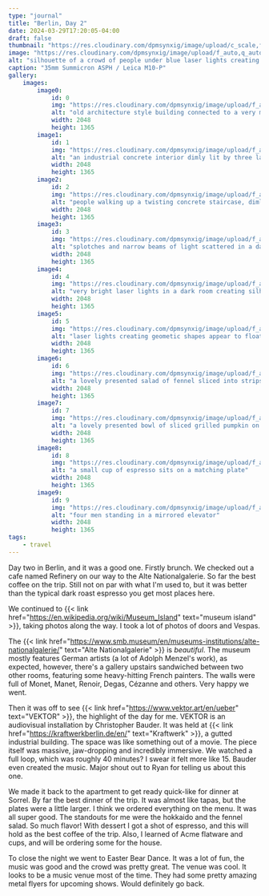 ```yaml
---
type: "journal"
title: "Berlin, Day 2"
date: 2024-03-29T17:20:05-04:00
draft: false
thumbnail: "https://res.cloudinary.com/dpmsynxig/image/upload/c_scale,f_auto,q_auto:good,w_740/v1712785968/2024%20Posts/2024-03-29_berlin-day-2/untitled-73-Enhanced-NR.jpg"
image: "https://res.cloudinary.com/dpmsynxig/image/upload/f_auto,q_auto:good/v1712785968/2024%20Posts/2024-03-29_berlin-day-2/untitled-73-Enhanced-NR.jpg"
alt: "silhouette of a crowd of people under blue laser lights creating a geometic pattern"
caption: "35mm Summicron ASPH / Leica M10-P"
gallery:
    images:
        image0:
            id: 0
            img: "https://res.cloudinary.com/dpmsynxig/image/upload/f_auto,q_auto:good/v1712785966/2024%20Posts/2024-03-29_berlin-day-2/untitled-31.jpg"
            alt: "old architecture style building connected to a very modern style building at the edge of a river"
            width: 2048
            height: 1365
        image1:
            id: 1
            img: "https://res.cloudinary.com/dpmsynxig/image/upload/f_auto,q_auto:good/v1712785970/2024%20Posts/2024-03-29_berlin-day-2/untitled-117-Enhanced-NR.jpg"
            alt: "an industrial concrete interior dimly lit by three large sphere-shaped lights on tall, narrow stands"
            width: 2048
            height: 1365
        image2:
            id: 2
            img: "https://res.cloudinary.com/dpmsynxig/image/upload/f_auto,q_auto:good/v1712785967/2024%20Posts/2024-03-29_berlin-day-2/untitled-60-Enhanced-NR.jpg"
            alt: "people walking up a twisting concrete staircase, dimly lit by the tucked lights under the railing"
            width: 2048
            height: 1365
        image3:
            id: 3
            img: "https://res.cloudinary.com/dpmsynxig/image/upload/f_auto,q_auto:good/v1712785967/2024%20Posts/2024-03-29_berlin-day-2/untitled-61.jpg"
            alt: "splotches and narrow beams of light scattered in a darkroom"
            width: 2048
            height: 1365
        image4:
            id: 4
            img: "https://res.cloudinary.com/dpmsynxig/image/upload/f_auto,q_auto:good/v1712785969/2024%20Posts/2024-03-29_berlin-day-2/untitled-94-Enhanced-NR.jpg"
            alt: "very bright laser lights in a dark room creating silhouette's of the people below"
            width: 2048
            height: 1365
        image5:
            id: 5
            img: "https://res.cloudinary.com/dpmsynxig/image/upload/f_auto,q_auto:good/v1712785969/2024%20Posts/2024-03-29_berlin-day-2/untitled-103-Enhanced-NR.jpg"
            alt: "laser lights creating geometic shapes appear to float high up in a large dark room"
            width: 2048
            height: 1365
        image6:
            id: 6
            img: "https://res.cloudinary.com/dpmsynxig/image/upload/f_auto,q_auto:good/v1712785951/2024%20Posts/2024-03-29_berlin-day-2/untitled-5.jpg"
            alt: "a lovely presented salad of fennel sliced into strips like pasta in a rustic bowl on a wooden table"
            width: 2048
            height: 1365
        image7:
            id: 7
            img: "https://res.cloudinary.com/dpmsynxig/image/upload/f_auto,q_auto:good/v1712785952/2024%20Posts/2024-03-29_berlin-day-2/untitled-15.jpg"
            alt: "a lovely presented bowl of sliced grilled pumpkin on top of a purée with sesame seeds"
            width: 2048
            height: 1365
        image8:
            id: 8
            img: "https://res.cloudinary.com/dpmsynxig/image/upload/f_auto,q_auto:good/v1712785951/2024%20Posts/2024-03-29_berlin-day-2/untitled-18.jpg"
            alt: "a small cup of espresso sits on a matching plate"
            width: 2048
            height: 1365
        image9:
            id: 9
            img: "https://res.cloudinary.com/dpmsynxig/image/upload/f_auto,q_auto:good/v1712785965/2024%20Posts/2024-03-29_berlin-day-2/untitled-22.jpg"
            alt: "four men standing in a mirrored elevator"
            width: 2048
            height: 1365
tags:
    - travel
---
```


Day two in Berlin, and it was a good one. Firstly brunch. We checked out a cafe named Refinery on our way to the Alte Nationalgalerie. So far the best coffee on the trip. Still not on par with what I'm used to, but it was better than the typical dark roast espresso you get most places here.

We continued to {{< link href="https://en.wikipedia.org/wiki/Museum_Island" text="museum island" >}}, taking photos along the way. I took a lot of photos of doors and Vespas.

The {{< link href="https://www.smb.museum/en/museums-institutions/alte-nationalgalerie/" text="Alte Nationalgalerie" >}} is _beautiful_. The museum mostly features German artists (a lot of Adolph Menzel's work), as expected, however, there's a gallery upstairs sandwiched between two other rooms, featuring some heavy-hitting French painters. The walls were full of Monet, Manet, Renoir, Degas, Cézanne and others. Very happy we went.

Then it was off to see {{< link href="https://www.vektor.art/en/ueber" text="VEKTOR" >}}, the highlight of the day for me. VEKTOR is an audiovisual installation by Christopher Bauder. It was held at {{< link href="https://kraftwerkberlin.de/en/" text="Kraftwerk" >}}, a gutted industrial building. The space was like something out of a movie. The piece itself was massive, jaw-dropping and incredibly immersive. We watched a full loop, which was roughly 40 minutes? I swear it felt more like 15. Bauder even created the music. Major shout out to Ryan for telling us about this one.

We made it back to the apartment to get ready quick-like for dinner at Sorrel. By far the best dinner of the trip. It was almost like tapas, but the plates were a little larger. I think we ordered everything on the menu. It was all super good. The standouts for me were the hokkaido and the fennel salad. So much flavor! With dessert I got a shot of espresso, and this will hold as the best coffee of the trip. Also, I learned of Acme flatware and cups, and will be ordering some for the house.

To close the night we went to Easter Bear Dance. It was a lot of fun, the music was good and the crowd was pretty great. The venue was cool. It looks to be a music venue most of the time. They had some pretty amazing metal flyers for upcoming shows. Would definitely go back.
